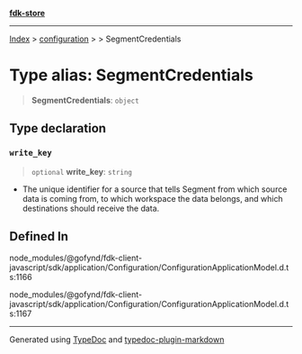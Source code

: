 [**fdk-store**](../../../README.md)
***

[Index](../../../API.md) > [configuration](../../README.md) > [<internal>](../README.md) > SegmentCredentials

# Type alias: SegmentCredentials

> **SegmentCredentials**: `object`

## Type declaration

### `write_key`

> `optional` **write\_key**: `string`

- The unique identifier for a source that
tells Segment from which source data is coming from, to which workspace the
data belongs, and which destinations should receive the data.

## Defined In

node\_modules/@gofynd/fdk-client-javascript/sdk/application/Configuration/ConfigurationApplicationModel.d.ts:1166

node\_modules/@gofynd/fdk-client-javascript/sdk/application/Configuration/ConfigurationApplicationModel.d.ts:1167

***
Generated using [TypeDoc](https://typedoc.org/) and [typedoc-plugin-markdown](https://www.npmjs.com/package/typedoc-plugin-markdown)

